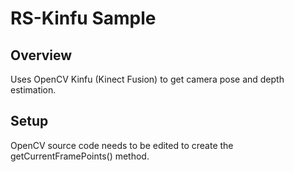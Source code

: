# RS-Kinfu Sample


## Overview
Uses OpenCV Kinfu (Kinect Fusion) to get camera pose and depth estimation.

## Setup
OpenCV source code needs to be edited to create the getCurrentFramePoints() method.